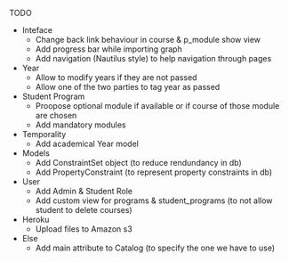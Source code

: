 TODO
- Inteface
  - Change back link behaviour in course & p_module show view
  - Add progress bar while importing graph
  - Add navigation (Nautilus style) to help navigation through pages
- Year
  - Allow to modify years if they are not passed
  - Allow one of the two parties to tag year as passed
- Student Program
  - Proopose optional module if available or if course of those module are chosen
  - Add mandatory modules
- Temporality
  - Add academical Year model
- Models
  - Add ConstraintSet object (to reduce rendundancy in db)
  - Add PropertyConstraint (to represent property constraints in db)
- User
  - Add Admin & Student Role
  - Add custom view for programs & student_programs (to not allow student to delete courses)
- Heroku
  - Upload files to Amazon s3
- Else
  - Add main attribute to Catalog (to specify the one we have to use)

